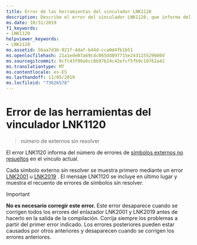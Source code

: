 ```yaml
---
title: Error de las herramientas del vinculador LNK1120
description: Describe el error del vinculador LNK1120, que informa del número de errores de símbolos externos no resueltos en el vínculo.
ms.date: 10/31/2019
f1_keywords:
- LNK1120
helpviewer_keywords:
- LNK1120
ms.assetid: 56aa7d36-921f-4daf-b44d-cca0d4fb1b51
ms.openlocfilehash: 21a1ede07a69cdc065dd897715e243115529600d
ms.sourcegitcommit: 0cfc43f90a6cc8b97b24c42efcf5fb9c18762a42
ms.translationtype: MT
ms.contentlocale: es-ES
ms.lasthandoff: 11/05/2019
ms.locfileid: "73626578"
---
```

# <a name="linker-tools-error-lnk1120"></a>Error de las herramientas del vinculador LNK1120

> *número* de externos sin resolver

El error LNK1120 informa del número de errores de [símbolos externos no resueltos](linker-tools-error-lnk2001.md#what-is-an-unresolved-external-symbol) en el vínculo actual.

Cada símbolo externo sin resolver se muestra primero mediante un error [LNK2001](linker-tools-error-lnk2001.md) u [LNK2019](linker-tools-error-lnk2019.md) . El mensaje LNK1120 se incluye en último lugar y muestra el recuento de errores de símbolos sin resolver.

> [!IMPORTANT]
> **No es necesario corregir este error.** Este error desaparece cuando se corrigen todos los errores del enlazador LNK2001 y LNK2019 antes de hacerlo en la salida de la compilación. Corrija siempre los problemas a partir del primer error indicado. Los errores posteriores pueden estar causados por otros anteriores y desaparecen cuando se corrigen los errores anteriores.
